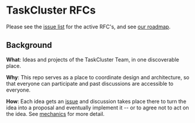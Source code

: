 # TaskCluster RFCs

Please see the [issue list](https://github.com/taskcluster/taskcluster-rfcs/issues) for the active RFC's, and see [our roadmap](roadmap.md).

## Background

**What**: Ideas and projects of the TaskCluster Team, in one discoverable place.

**Why**: This repo serves as a place to coordinate design and architecture, so that everyone can participate and past discussions are accessible to everyone.

**How**: Each idea gets an [issue](https://github.com/taskcluster/taskcluster-rfcs/issues) and discussion takes place there to turn the idea into a proposal and eventually implement it -- or to agree not to act on the idea. See [mechanics](mechanics.md) for more detail.

